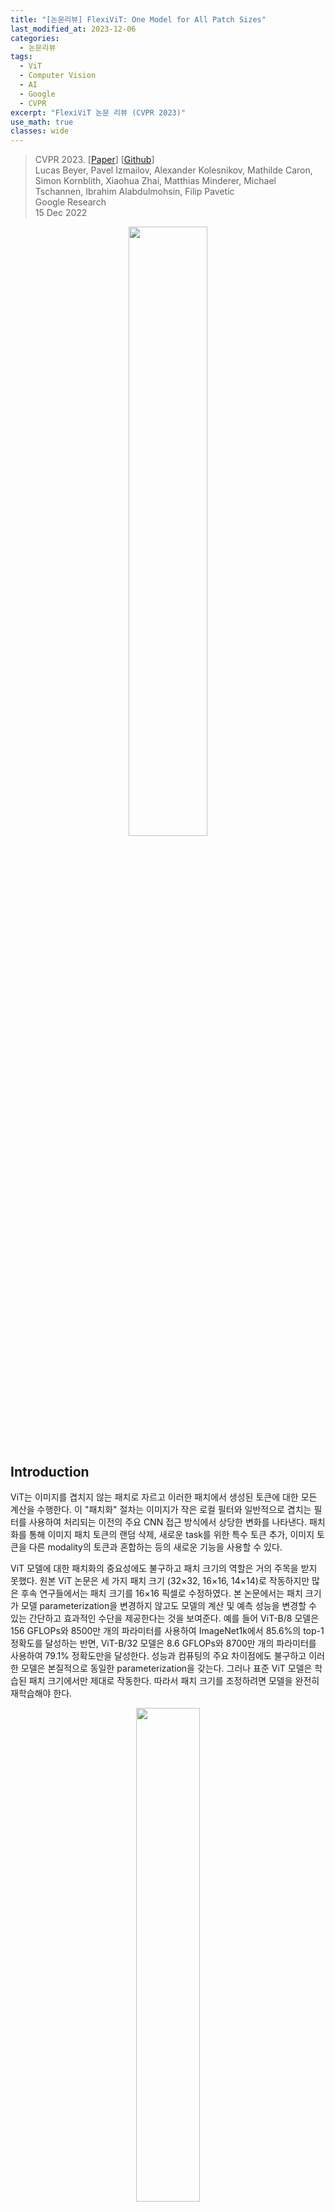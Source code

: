 ```yaml
---
title: "[논문리뷰] FlexiViT: One Model for All Patch Sizes"
last_modified_at: 2023-12-06
categories:
  - 논문리뷰
tags:
  - ViT
  - Computer Vision
  - AI
  - Google
  - CVPR
excerpt: "FlexiViT 논문 리뷰 (CVPR 2023)"
use_math: true
classes: wide
---
```


> CVPR 2023. [[Paper](https://arxiv.org/abs/2212.08013)] [[Github](https://github.com/google-research/big_vision)]  
> Lucas Beyer, Pavel Izmailov, Alexander Kolesnikov, Mathilde Caron, Simon Kornblith, Xiaohua Zhai, Matthias Minderer, Michael Tschannen, Ibrahim Alabdulmohsin, Filip Pavetic  
> Google Research  
> 15 Dec 2022  

<center><img src='{{"/assets/img/flexivit/flexivit-fig2.PNG" | relative_url}}' width="50%"></center>

## Introduction
ViT는 이미지를 겹치지 않는 패치로 자르고 이러한 패치에서 생성된 토큰에 대한 모든 계산을 수행한다. 이 "패치화" 절차는 이미지가 작은 로컬 필터와 일반적으로 겹치는 필터를 사용하여 처리되는 이전의 주요 CNN 접근 방식에서 상당한 변화를 나타낸다. 패치화를 통해 이미지 패치 토큰의 랜덤 삭제, 새로운 task를 위한 특수 토큰 추가, 이미지 토큰을 다른 modality의 토큰과 혼합하는 등의 새로운 기능을 사용할 수 있다. 

ViT 모델에 대한 패치화의 중요성에도 불구하고 패치 크기의 역할은 거의 주목을 받지 못했다. 원본 ViT 논문은 세 가지 패치 크기 (32$\times$32, 16$\times$16, 14$\times$14)로 작동하지만 많은 후속 연구들에서는 패치 크기를 16$\times$16 픽셀로 수정하였다. 본 논문에서는 패치 크기가 모델 parameterization을 변경하지 않고도 모델의 계산 및 예측 성능을 변경할 수 있는 간단하고 효과적인 수단을 제공한다는 것을 보여준다. 예를 들어 ViT-B/8 모델은 156 GFLOPs와 8500만 개의 파라미터를 사용하여 ImageNet1k에서 85.6%의 top-1 정확도를 달성하는 반면, ViT-B/32 모델은 8.6 GFLOPs와 8700만 개의 파라미터를 사용하여 79.1% 정확도만을 달성한다. 성능과 컴퓨팅의 주요 차이점에도 불구하고 이러한 모델은 본질적으로 동일한 parameterization을 갖는다. 그러나 표준 ViT 모델은 학습된 패치 크기에서만 제대로 작동한다. 따라서 패치 크기를 조정하려면 모델을 완전히 재학습해야 한다.

<center><img src='{{"/assets/img/flexivit/flexivit-fig1.PNG" | relative_url}}' width="45%"></center>
<br>
본 논문은 이러한 한계를 극복하기 위해 추가 비용 없이 광범위한 패치 크기에 걸쳐 표준 고정 패치 ViT와 일치하거나 그보다 뛰어난 성능을 제공하는 유연한 ViT인 **FlexiViT**를 제안한다. 위 그림과 같이 FlexiViT를 학습시키기 위해 학습 중에 패치 크기를 무작위로 지정하고 각 패치 크기에 맞게 위치 및 패치 임베딩 파라미터를 resizing한다. 이러한 간단한 수정은 이미 강력한 성능을 발휘하기에 충분하지만 본 논문은 더 나은 결과를 달성하는 최적화된 resizing 연산과 knowledge distillation에 기반한 학습 절차도 제안하였다. 

## Making ViT flexible
본 논문은 표준 ViT 모델이 유연하지 않음을 보여주고 supervised 이미지 분류 설정에서 FlexiViT 모델과 학습 절차를 소개하였다. 모든 실험은 ImageNet-21k 데이터셋에서 수행되었으며 기본 (ViT-B) 규모 모델과 [How to train your ViT? 논문](https://arxiv.org/abs/2106.10270)의 unregularized light2 설정을 사용하고 [ConvNeXt 논문](https://arxiv.org/abs/2201.03545)을 따라 90 epochs 동안 모델을 학습시켰다.

### 1. Standard ViTs are not flexible
먼저 다양한 패치 크기에서 사전 학습된 표준 ViT 모델을 평가하면 성능이 저하된다는 것을 보여준다. 패치 크기를 변경하려면 간단히 bilinear interpolation을 사용하여 패치 임베딩 가중치 $\omega$와 위치 임베딩 $\pi$를 크기 조정하면 된다. 위치 임베딩의 경우 이 크기 조정 접근 방식은 더 높은 해상도에서 fine-tuning하기 위해 원본 ViT 논문에서 이미 제안되었다.

<center><img src='{{"/assets/img/flexivit/flexivit-fig3.PNG" | relative_url}}' width="50%"></center>
<br>
결과는 위 그림에 나와 있다. Inference 시에 패치 크기가 학습 중에 사용된 크기에서 벗어나면 표준 ViT 모델의 성능이 급격히 저하되는 것을 볼 수 있다.

### 2. Training flexible ViTs
위 그림에서는 학습 패치 크기로 평가했을 때 ViTB/16과 ViT-B/30 모두와 일치하고 다른 모든 패치 크기에 비해 훨씬 뛰어난 FlexiViT-B 모델의 성능도 보여준다. 이 모델은 ViTB/16, ViT-B/30 모델과 동일한 설정에서 학습되었다. 단, 각 학습 단계에서 패치 크기는 사전 정의된 패치 크기 집합에서 랜덤하게 균일하게 선택되었다. 그러기 위해서는 모델과 학습 코드에 두 가지 작은 변화가 필요하다.

첫째, 모델은 $\omega$와 $\pi$에 대한 기본 파라미터 형태를 정의해야 한다. 학습 가능한 파라미터는 해당 모양을 가지며 모델의 forward pass의 일부로 즉석에서 resizing된다. 학습 가능한 파라미터의 정확한 형태는 크게 중요하지 않으며, 저자들은 모든 실험에서 패치에는 32$\times$32, 위치 임베딩에는 7$\times$7의 기본 크기를 사용하였다.

둘째, 이미지를 완벽하게 타일링하는 다양한 패치 크기를 갖기 위해 240$\times$240의 이미지 해상도를 사용한다. 이는 패치 크기 $p \in$ {240, 120, 60, 48, 40, 30, 24, 20, 16, 15, 12, 10, 8, 6, 5, 4, 2, 1}을 허용하며, 이 중 48과 8 사이를 모두 사용한다. 각 iteration에서 이러한 패치 크기에 대한 균일 분포 $\mathcal{P}$에서 $p$를 샘플링한다. 이는 기존 ViT 학습 절차를 유연하게 만드는 데 필요한 모든 변경 사항이다. Algorithm 1은 이를 요약한다.

<center><img src='{{"/assets/img/flexivit/flexivit-algo1.PNG" | relative_url}}' width="50%"></center>
<br>
패치 크기 변경은 이미지 크기 변경과 관련되어 있지만 동일하지는 않다. 패치 크기는 순전히 모델의 변경일 뿐이며, 이미지 크기를 변경하면 사용 가능한 정보가 크게 줄어들 수 있다.

### 3. How to resize patch embeddings
입력 이미지의 패치 $x \in \mathbb{R}^{p \times p}$와 패치 임베딩 가중치 $\omega \in \mathbb{R}^{p \times p}$를 고려하고 음수가 아닌 값을 처리할 때 간단한 시나리오를 가정해 보자. Bilinear interpolation을 사용하여 패치 가중치와 임베딩 가중치를 모두 resizing하면 결과 토큰의 크기가 크게 달라진다. 예를 들어 

$$
\begin{equation}
\langle x, w \rangle \approx \frac{1}{4} \langle \textrm{resize}_p^{2p} (x), \textrm{resize}_p^{2p} (\omega) \rangle
\end{equation}
$$

이다. 저자들은 토큰 norm의 이러한 극적인 변화가 ViT의 경직성과 단일 FlexiViT 학습을 방해하는 inductive bias의 일부라고 가정하였다. 이상적으로는 resizing 중에 정보 손실이 없는 한 입력 $x$와 임베딩 $\omega$를 resizing한 후 패치 임베딩 $e_i = \langle x, w \rangle$이 동일하게 유지되어야 한다. 

이러한 동등성을 달성하는 한 가지 방법은 명시적으로 또는 LayerNorm 모듈을 사용하여 임베딩 직후 토큰을 정규화하는 것이다. 그러나 이 접근 방식을 사용하려면 모델 아키텍처를 변경해야 하며 기존의 사전 학습된 ViT와 호환되지 않는다. 또한 패치 임베딩을 정확하게 보존하지 않는다. 

먼저 선형 resize 연산은 선형 변환으로 표현될 수 있다.

$$
\begin{equation}
\textrm{resize}_p^{p_\ast} (o) = B_p^{p_\ast} \textrm{vec} (o)
\end{equation}
$$

여기서 $o \in \mathbb{R}^{p \times p}$는 임의의 입력이고 $B_p^{p_\ast} \in \mathbb{R}^{p_\ast^2 \times p^2}$이다. 다중 채널 입력 $o$의 채널 크기를 독립적으로 조정한다.

크기 조정된 패치의 토큰이 원래 패치의 토큰과 일치하도록 새로운 패치 임베딩 가중치 $\hat{\omega}$ 세트를 찾는 것이 목표이다. 즉, 다음과 같은 최적화 문제를 해결해야 한다.

$$
\begin{equation}
\hat{w} \in \underset{\hat{\omega}}{\arg \min} \mathbb{E}_{x \sim \mathcal{X}} [(\langle x, \omega \rangle - \langle Bx, \hat{\omega} \rangle)^2]
\end{equation}
$$

여기서 $B = B_p^{p_\ast}$이고 $\mathcal{X}$는 패치에 대한 어떤 분포이다. 패치 크기를 늘리는 경우 (ex. $p_\ast \ge p$), $\hat{\omega} = P \omega$를 사용할 수 있다. 여기서 $P = B(B^\top B)^{-1} \omega = (B^\top)^\dagger$는 $B^\top$의 pseudo-inverse이다.

$$
\begin{equation}
\langle Bx, \hat{\omega} \rangle = x^\top B^\top B (B^\top B)^{-1} \omega = x^\top \omega = \langle x, \omega \rangle
\end{equation}
$$

이런 식으로 모든 $x$에 대해 패치 임베딩을 정확하게 일치시킨다.

다운샘플링의 경우, 즉 $p_\ast < p$인 경우 최적화 문제에 대한 솔루션은 일반적으로 패치 분포 $\mathcal{X}$에 따라 달라진다. $\mathcal{X} = \mathcal{N} (0, I)$인 경우, pseudo-inverse $\hat{\omega} = P \omega = (B^\top)^\dagger \omega$를 최적 솔루션으로 복구한다. 요약하면 PI-resize (pseudo-inverse resize)를 다음과 같이 정의한다.

$$
\begin{equation}
\textrm{PI-resize}_p^{p_\ast} (\omega)  = ((B_p^{p_\ast})^\top)^\dagger \textrm{vec} (\omega) = P_p^{p_\ast} \textrm{vec} (\omega)
\end{equation}
$$

여기서 $P_p^{p_\ast} \in \mathbb{R}^{p_\ast^2 \times p^2}$는 PI-resize 변환에 해당하는 행렬이다. PI-resize 연산은 패치 임베딩 가중치의 크기를 조정하여 bilinear resize 연산의 inverse 역할을 한다. 

<center><img src='{{"/assets/img/flexivit/flexivit-fig4.PNG" | relative_url}}' width="50%"></center>
<br>
저자들은 PI-resize의 효과를 실험적으로 검증하고 이를 표준 linear resize를 포함한 여러 휴리스틱과 비교하기 위해 사전 학습된 ViT-B/8 모델을 로드하고 이미지와 모델 모두 크기 조정한 후 이를 평가하여 시퀀스 길이 $s = (224/8)^2 = 784$를 보존한다. 위 그래프에 표시된 결과는 PI-resize가 업샘플링 시 거의 일정한 성능을 유지하고 다운샘플링 시 점진적으로 성능이 저하됨을 보여준다. 전반적으로 PI-resize뿐만 아니라 휴리스틱도 잘 작동하지 않는다.

### 4. Connection to knowledge distillation
Knowledge distillation은 일반적으로 더 작은 student 모델이 일반적으로 더 큰 teacher 모델의 예측을 모방하도록 학습되는 인기 있는 기술이다. 이는 표준 label-supervised 학습에 비해 student 모델의 성능을 크게 향상시킬 수 있다.

Knowledge distillation는 표준 supervised 학습보다 훨씬 더 어려운 최적화 문제에 해당하며 teacher 가까이에 student를 초기화하면 이 문제가 완화된다는 것이 최근에 밝혀졌다. 불행하게도 teacher는 일반적으로 student보다 더 큰 아키텍처를 갖기 때문에 이 솔루션은 실용적이지 않다. 그러나 FlexiViT를 사용하면 강력한 ViT teacher의 가중치로 student FlexiViT를 초기화하고 distillation 성능을 크게 향상시킬 수 있다.

따로 명시하지 않는 한, 나머지 실험에 사용된 모델은 강력한 ViT-B/8 모델에서 초기화되고 추출된 FlexiViT-B이다. 초기화 시에 teacher의 패치 임베딩 가중치를 32$\times$32로 PI-resize하고 위치 임베딩을 7$\times$7로 bilinear하게 재샘플링하였다. 그런 다음 FunMatch 접근 방식에 따라 student 모델을 학습시켜 teacher의 예측과 랜덤 패치 크기를 갖춘 student FlexiViT의 예측 사이의 KL divergence를 최소화한다. 

$$
\begin{equation}
\mathbb{E}_{x \in \mathcal{D}} \mathbb{E}_{p \sim \mathcal{P}} \textrm{KL} (f_\textrm{FlexiViT} (x, p) \; \| \; f_\textrm{ViT-B/8}(x))
\end{equation}
$$

여기서 $f_\textrm{FlexiViT} (x, p)$는 패치 크기가 $p$인 입력 $x$에 대한 FlexiViT 모델의 클래스에 대한 분포이며, $f_\textrm{ViT-B/8}(x)$는 정확히 동일한 입력에 대한 teacher의 예측 분포이다. $\mathcal{D}$는 random flips, crops, mixup이 포함된 학습 데이터 분포이며, $\mathcal{P}$는 FlexiViT 모델 학습에 사용되는 패치 크기에 대한 분포이다. 

<center><img src='{{"/assets/img/flexivit/flexivit-fig5.PNG" | relative_url}}' width="50%"></center>
<br>
위 그래프는 teacher 초기화를 사용한 distillation 효과를 랜덤 초기화와 레이블을 사용한 supervised 학습과 비교한 그래프이다. 비교는 90 epochs에 대해 수행되었으며 FlexiViT의 고유한 초기화 능력의 상당한 이점을 보여준다. Distillation에는 시간이 필요하기 때문에 저자들은 위 그래프에서 연한 녹색 곡선으로 표시된 것처럼 300 epochs 또는 1000 epochs 동안 추가로 실험을 진행하였다. FlexiViT는 작은 패치 크기에서 teacher의 성과를 일치시키고 teacher 초기화는 가장 큰 패치 크기에서 정확성을 크게 향상시킨다. 

### 5. FlexiViT's internal representation
> FlexiViT는 패치 크기가 다른 입력을 유사한 방식으로 처리하는가? 

저자들은 모델의 내부 표현을 분석하여 이를 조사하였다. 신경망 내부 표현과 신경망 사이의 표현을 비교하기 위해 널리 사용되는 접근 방식인 minibatch centered kernel alignment (CKA)을 적용하였다. 시각화 목적으로 아크코사인 변환을 적용하여 CKA/코사인 유사도를 적절한 메트릭으로 변환한 다음 t-SNE를 수행하였다. 

<center><img src='{{"/assets/img/flexivit/flexivit-fig6.PNG" | relative_url}}' width="55%"></center>
<br>
결과는 위 그림에 나와 있다. Feature map 표현은 첫 번째 레이어부터 Block 6의 MLP 하위 레이어까지 그리드 크기 전체에서 유사하다. Block 6의 MLP 하위 레이어에서 레이어 표현은 최종 블록에서 다시 수렴되기 전에 분기된다. 이와 대조적으로 CLS 토큰 표현은 그리드 크기에 따라 정렬된 상태로 유지된다. 따라서 FlexiViT의 상당 부분에 대한 내부 표현은 그리드 크기에 따라 다르지만 출력 표현은 일반적으로 정렬된다.

## Using pre-trained FlexiViTs
### 1. Results
다음은 사전 학습된 FlexiViT를 이용한 transfer 실험 결과이다. 

<center><img src='{{"/assets/img/flexivit/flexivit-fig7.PNG" | relative_url}}' width="100%"></center>

### 2. Resource-efficient transfer via flexibility
다음은 입력 그리드 크기에 따른 ImageNet 정확도를 비교한 그래프이다. 

<center><img src='{{"/assets/img/flexivit/flexivit-fig8.PNG" | relative_url}}' width="55%"></center>

## Flexifying existing training setups
기존의 사전 학습된 모델은 다운스트림 task로 전송되는 동안 유연해질 수도 있다. 아래에서는 다양한 기존 학습 설정을 유연하게 조정한 결과를 보여준다. 

### 1. Transfer learning
다음은 transfer 중에 패치 크기를 무작위로 지정하고 다양한 패치 크기에서 결과 모델을 SUN397 데이터셋에서 평가한 결과이다. 

<center><img src='{{"/assets/img/flexivit/flexivit-fig9.PNG" | relative_url}}' width="27%"></center>

### 2. Multimodal image-text training
다음은 Flickr30k에서의 zero-shot image-to-text 검색 결과를 여러 패치 크기로 비교한 것이다. 

<center><img src='{{"/assets/img/flexivit/flexivit-fig10.PNG" | relative_url}}' width="27%"></center>

### 3. Open-vocabulary detection
다음은 open-vocabulary detection에 대한 OWL-ViT의 성능을 여러 패치 크기로 비교한 것이다. 

<center><img src='{{"/assets/img/flexivit/flexivit-fig11.PNG" | relative_url}}' width="27%"></center>

### 4. Training times and flexification
다음은 유연한 패치 크기를 사용하면 사전 학습을 가속화할 수 있음을 보여주는 그래프이다. 

<center><img src='{{"/assets/img/flexivit/flexivit-fig12.PNG" | relative_url}}' width="27%"></center>

## Analyzing FlexiViTs
다음은 패치 크기에 따른 attention relevance map을 비교한 것이다. (클래스: "fork")

<center><img src='{{"/assets/img/flexivit/flexivit-fig13a.PNG" | relative_url}}' width="60%"></center>
<br>
다음은 FlexiViT-B/16 feature map 중앙에 있는 시드 토큰 표현과 다른 패치 크기의 토큰 표현 간의 코사인 유사도를 나타낸 것이다. 

<center><img src='{{"/assets/img/flexivit/flexivit-fig13b.PNG" | relative_url}}' width="50%"></center>